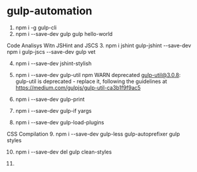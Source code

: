 # gulp-automation

1. npm i -g gulp-cli
2. npm i --save-dev gulp
  gulp hello-world

Code Analisys Witn JSHint and JSCS
3. npm i jshint gulp-jshint --save-dev
    npm i gulp-jscs --save-dev
    gulp vet
    
4. npm i --save-dev jshint-stylish

5. npm i --save-dev gulp-util
npm WARN deprecated gulp-util@3.0.8: gulp-util is deprecated - replace it, following the guidelines at https://medium.com/gulpjs/gulp-util-ca3b1f9f9ac5

6. npm i --save-dev gulp-print

7. npm i --save-dev gulp-if yargs

8. npm i --save-dev gulp-load-plugins

CSS Compilation
9. npm i --save-dev gulp-less gulp-autoprefixer
  gulp styles 

10. npm i --save-dev del
  gulp clean-styles

11. 
